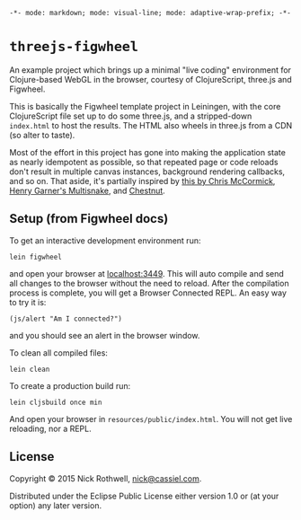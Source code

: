 `-*- mode: markdown; mode: visual-line; mode: adaptive-wrap-prefix; -*-`

# `threejs-figwheel`

An example project which brings up a minimal "live coding" environment for Clojure-based WebGL in the browser, courtesy of ClojureScript, three.js and Figwheel.

This is basically the Figwheel template project in Leiningen, with the core ClojureScript file set up to do some three.js, and a stripped-down `index.html` to host the results. The HTML also wheels in three.js from a CDN (so alter to taste).

Most of the effort in this project has gone into making the application state as nearly idempotent as possible, so that repeated page or code reloads don't result in multiple canvas instances, background rendering callbacks, and so on. That aside, it's partially inspired by [this by Chris McCormick](https://github.com/chr15m/clojurescript-threejs-playground), [Henry Garner's Multisnake](https://github.com/henrygarner/multisnake), and [Chestnut](https://github.com/plexus/chestnut).

## Setup (from Figwheel docs)

To get an interactive development environment run:

    lein figwheel

and open your browser at [localhost:3449](http://localhost:3449/).
This will auto compile and send all changes to the browser without the
need to reload. After the compilation process is complete, you will
get a Browser Connected REPL. An easy way to try it is:

    (js/alert "Am I connected?")

and you should see an alert in the browser window.

To clean all compiled files:

    lein clean

To create a production build run:

    lein cljsbuild once min

And open your browser in `resources/public/index.html`. You will not
get live reloading, nor a REPL. 

## License

Copyright © 2015 Nick Rothwell, nick@cassiel.com.

Distributed under the Eclipse Public License either version 1.0 or (at your option) any later version.
